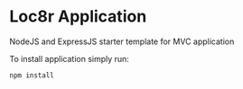 Loc8r Application
====================

NodeJS and ExpressJS starter template for MVC application

To install application simply run:
```
npm install
```
